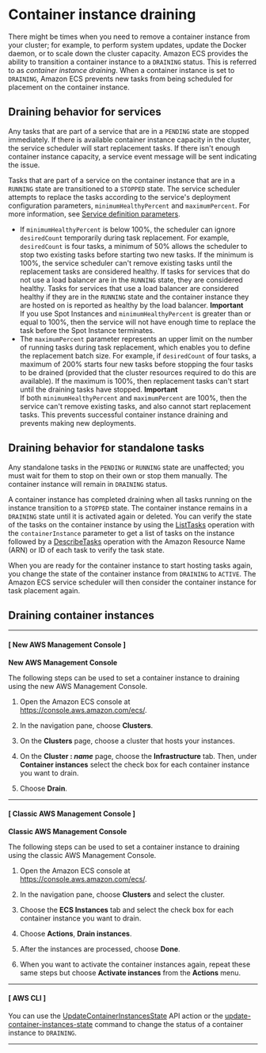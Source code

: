 # Container instance draining<a name="container-instance-draining"></a>

There might be times when you need to remove a container instance from your cluster; for example, to perform system updates, update the Docker daemon, or to scale down the cluster capacity\. Amazon ECS provides the ability to transition a container instance to a `DRAINING` status\. This is referred to as *container instance draining*\. When a container instance is set to `DRAINING`, Amazon ECS prevents new tasks from being scheduled for placement on the container instance\. 

## Draining behavior for services<a name="draining-service-behavior"></a>

Any tasks that are part of a service that are in a `PENDING` state are stopped immediately\. If there is available container instance capacity in the cluster, the service scheduler will start replacement tasks\. If there isn't enough container instance capacity, a service event message will be sent indicating the issue\.

Tasks that are part of a service on the container instance that are in a `RUNNING` state are transitioned to a `STOPPED` state\. The service scheduler attempts to replace the tasks according to the service's deployment configuration parameters, `minimumHealthyPercent` and `maximumPercent`\. For more information, see [Service definition parameters](service_definition_parameters.md)\.
+ If `minimumHealthyPercent` is below 100%, the scheduler can ignore `desiredCount` temporarily during task replacement\. For example, `desiredCount` is four tasks, a minimum of 50% allows the scheduler to stop two existing tasks before starting two new tasks\. If the minimum is 100%, the service scheduler can't remove existing tasks until the replacement tasks are considered healthy\. If tasks for services that do not use a load balancer are in the `RUNNING` state, they are considered healthy\. Tasks for services that use a load balancer are considered healthy if they are in the `RUNNING` state and the container instance they are hosted on is reported as healthy by the load balancer\.
**Important**  
If you use Spot Instances and `minimumHealthyPercent` is greater than or equal to 100%, then the service will not have enough time to replace the task before the Spot Instance terminates\.
+ The `maximumPercent` parameter represents an upper limit on the number of running tasks during task replacement, which enables you to define the replacement batch size\. For example, if `desiredCount` of four tasks, a maximum of 200% starts four new tasks before stopping the four tasks to be drained \(provided that the cluster resources required to do this are available\)\. If the maximum is 100%, then replacement tasks can't start until the draining tasks have stopped\.
**Important**  
If both `minimumHealthyPercent` and `maximumPercent` are 100%, then the service can't remove existing tasks, and also cannot start replacement tasks\. This prevents successful container instance draining and prevents making new deployments\.

## Draining behavior for standalone tasks<a name="draining-standalone-behavior"></a>

Any standalone tasks in the `PENDING` or `RUNNING` state are unaffected; you must wait for them to stop on their own or stop them manually\. The container instance will remain in `DRAINING` status\.

A container instance has completed draining when all tasks running on the instance transition to a `STOPPED` state\. The container instance remains in a `DRAINING` state until it is activated again or deleted\. You can verify the state of the tasks on the container instance by using the [ListTasks](https://docs.aws.amazon.com/AmazonECS/latest/APIReference/API_ListTasks.html) operation with the `containerInstance` parameter to get a list of tasks on the instance followed by a [DescribeTasks](https://docs.aws.amazon.com/AmazonECS/latest/APIReference/API_DescribeTasks.html) operation with the Amazon Resource Name \(ARN\) or ID of each task to verify the task state\.

When you are ready for the container instance to start hosting tasks again, you change the state of the container instance from `DRAINING` to `ACTIVE`\. The Amazon ECS service scheduler will then consider the container instance for task placement again\.

## Draining container instances<a name="drain-instances"></a>

------
#### [ New AWS Management Console ]

**New AWS Management Console**

The following steps can be used to set a container instance to draining using the new AWS Management Console\.

1. Open the Amazon ECS console at [https://console\.aws\.amazon\.com/ecs/](https://console.aws.amazon.com/ecs/)\.

1. In the navigation pane, choose **Clusters**\.

1. On the **Clusters** page, choose a cluster that hosts your instances\.

1. On the **Cluster : *name*** page, choose the **Infrastructure** tab\. Then, under **Container instances** select the check box for each container instance you want to drain\.

1. Choose **Drain**\.

------
#### [ Classic AWS Management Console ]

**Classic AWS Management Console**

The following steps can be used to set a container instance to draining using the classic AWS Management Console\.

1. Open the Amazon ECS console at [https://console\.aws\.amazon\.com/ecs/](https://console.aws.amazon.com/ecs/)\.

1. In the navigation pane, choose **Clusters** and select the cluster\.

1. Choose the **ECS Instances** tab and select the check box for each container instance you want to drain\.

1. Choose **Actions**, **Drain instances**\.

1. After the instances are processed, choose **Done**\.

1. When you want to activate the container instances again, repeat these same steps but choose **Activate instances** from the **Actions** menu\.

------
#### [ AWS CLI ]

You can use the [UpdateContainerInstancesState](https://docs.aws.amazon.com/AmazonECS/latest/APIReference/API_UpdateContainerInstancesState.html) API action or the [update\-container\-instances\-state](https://docs.aws.amazon.com/cli/latest/reference/ecs/update-container-instances-state.html) command to change the status of a container instance to `DRAINING`\.

------